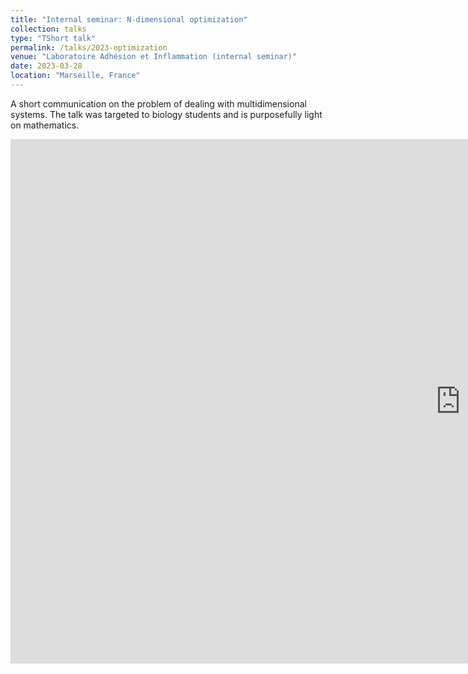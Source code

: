 ```yaml
---
title: "Internal seminar: N-dimensional optimization"
collection: talks
type: "TShort talk"
permalink: /talks/2023-optimization
venue: "Laboratoire Adhésion et Inflammation (internal seminar)"
date: 2023-03-28
location: "Marseille, France"
---
```


A short communication on the problem of dealing with multidimensional systems. The talk was targeted to biology students and is purposefully light on mathematics. 
<iframe src="https://docs.google.com/presentation/d/e/2PACX-1vQdmpVhg0gx11cIjF3nGf5CXAJ-GWa4nayXFWNHrxXs6VUkNaFahMXULcmOuadcaUptmahKCvS5rnqJ/embed?start=false&loop=false&delayms=3000" frameborder="0" width="1440" height="839" allowfullscreen="true" mozallowfullscreen="true" webkitallowfullscreen="true"></iframe>
